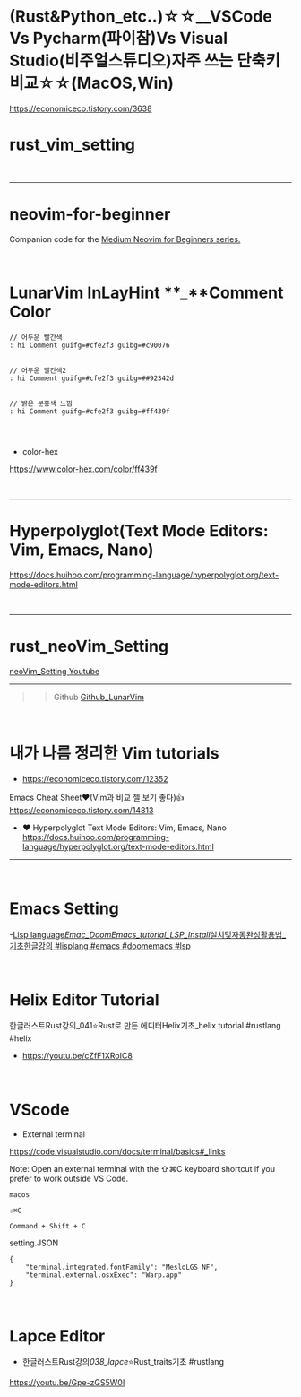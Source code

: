 # (Rust&Python_etc..)☆☆__VSCode Vs Pycharm(파이참)Vs Visual Studio(비주얼스튜디오)자주 쓰는 단축키 비교☆☆(MacOS,Win)

https://economiceco.tistory.com/3638

# rust_vim_setting

<br>

<hr>

# neovim-for-beginner

Companion code for the [Medium Neovim for Beginners series.](https://alpha2phi.medium.com/learn-neovim-the-practical-way-8818fcf4830f#545a)

<br>

# LunarVim InLayHint **\_**Comment Color

```
// 어두운 빨간색
: hi Comment guifg=#cfe2f3 guibg=#c90076


// 어두운 빨간색2
: hi Comment guifg=#cfe2f3 guibg=##92342d


// 밝은 분홍색 느낌
: hi Comment guifg=#cfe2f3 guibg=#ff439f




```

- color-hex

https://www.color-hex.com/color/ff439f

<br>

<hr>

# Hyperpolyglot(Text Mode Editors: Vim, Emacs, Nano)

https://docs.huihoo.com/programming-language/hyperpolyglot.org/text-mode-editors.html

<br>

<hr>

# rust_neoVim_Setting

[neoVim_Setting Youtube](https://www.youtube.com/watch?v=ctH-a-1eUME&list=PLhoH5vyxr6Qq41NFL4GvhFp-WLd5xzIzZ)

<hr>

> > Github
> > [Github_LunarVim](https://github.com/LunarVim/Neovim-from-scratch)

<br>

# 내가 나름 정리한 Vim tutorials

- https://economiceco.tistory.com/12352

Emacs Cheat Sheet❤️(Vim과 비교 젤 보기 좋다)👍
https://economiceco.tistory.com/14813

- ❤️ Hyperpolyglot
Text Mode Editors: Vim, Emacs, Nano
https://docs.huihoo.com/programming-language/hyperpolyglot.org/text-mode-editors.html
<hr>

<br>

# Emacs Setting

-[Lisp language*Emac_DoomEmacs_tutorial_LSP_Install*설치및자동완성활용법\_기초한글강의 #lisplang #emacs #doomemacs #lsp](https://youtu.be/xngl_-994Yg)

<br>

# Helix Editor Tutorial

한글러스트Rust강의\_041⭐️Rust로 만든 에디터Helix기초\_helix tutorial #rustlang #helix

- https://youtu.be/cZfF1XRoIC8

<br>

# VScode

- External terminal

https://code.visualstudio.com/docs/terminal/basics#_links

Note: Open an external terminal with the ⇧⌘C keyboard shortcut if you prefer to work outside VS Code.

```
macos

⇧⌘C

Command + Shift + C
```

setting.JSON

```
{
    "terminal.integrated.fontFamily": "MesloLGS NF",
    "terminal.external.osxExec": "Warp.app"
}
```

<br>

# Lapce Editor

- 한글러스트Rust강의*038_lapce*⭐️Rust_traits기초 #rustlang

https://youtu.be/Gpe-zGS5W0I
